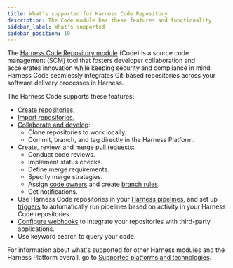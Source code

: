 ```yaml
---
title: What's supported for Harness Code Repository
description: The Code module has these features and functionality.
sidebar_label: What's supported
sidebar_position: 10
---
```


The [Harness Code Repository module](/docs/code-repository/code-supported.md) (Code) is a source code management (SCM) tool that fosters developer collaboration and accelerates innovation while keeping security and compliance in mind. Harness Code seamlessly integrates Git-based repositories across your software delivery processes in Harness.

The Harness Code supports these features:

* [Create repositories.](./config-repos/create-repo.md)
* [Import repositories.](./config-repos/import-repo.md)
* [Collaborate and develop](/docs/category/collaborate-and-develop):
   * Clone repositories to work locally.
   * Commit, branch, and tag directly in the Harness Platform.
* Create, review, and merge [pull requests](/docs/category/pull-requests):
   * Conduct code reviews.
   * Implement status checks.
   * Define merge requirements.
   * Specify merge strategies.
   * Assign [code owners](./config-repos/rules.md) and create [branch rules](./config-repos/rules.md).
   * Get notifications.
* Use Harness Code repositories in your [Harness pipelines](./pipelines/codebase-from-harness-code.md), and set up [triggers](./pipelines/code-triggers.md) to automatically run pipelines based on activity in your Harness Code repositories.
* [Configure webhooks](./config-repos/webhooks.md) to integrate your repositories with third-party applications.
* Use keyword search to query your code.

For information about what's supported for other Harness modules and the Harness Platform overall, go to [Supported platforms and technologies](/docs/get-started/supported-platforms-and-technologies.md).
